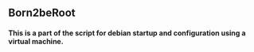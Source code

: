 ## Born2beRoot
#### This is a part of the script for debian startup and configuration using a virtual machine.

